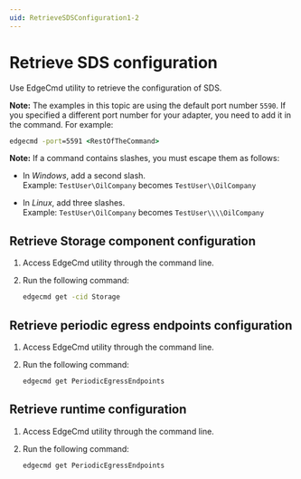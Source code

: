 ```yaml
---
uid: RetrieveSDSConfiguration1-2
---
```


# Retrieve SDS configuration

Use EdgeCmd utility to retrieve the configuration of SDS.

**Note:** The examples in this topic are using the default port number `5590`. If you specified a different port number for your adapter, you need to add it in the command. For example:

```cmd
edgecmd -port=5591 <RestOfTheCommand>
```

**Note:** If a command contains slashes, you must escape them as follows:<br> 
  - In *Windows*, add a second slash.<br> 
       Example: `TestUser\OilCompany` becomes `TestUser\\OilCompany`

  - In *Linux*, add three slashes.<br>
       Example: `TestUser\OilCompany` becomes `TestUser\\\\OilCompany`

## Retrieve Storage component configuration

1. Access EdgeCmd utility through the command line.
2. Run the following command:

    ```cmd
    edgecmd get -cid Storage
    ```

## Retrieve periodic egress endpoints configuration

1. Access EdgeCmd utility through the command line.
2. Run the following command:

    ```cmd
    edgecmd get PeriodicEgressEndpoints
    ```

## Retrieve runtime configuration

1. Access EdgeCmd utility through the command line.
2. Run the following command:

    ```cmd
    edgecmd get PeriodicEgressEndpoints
    ```
